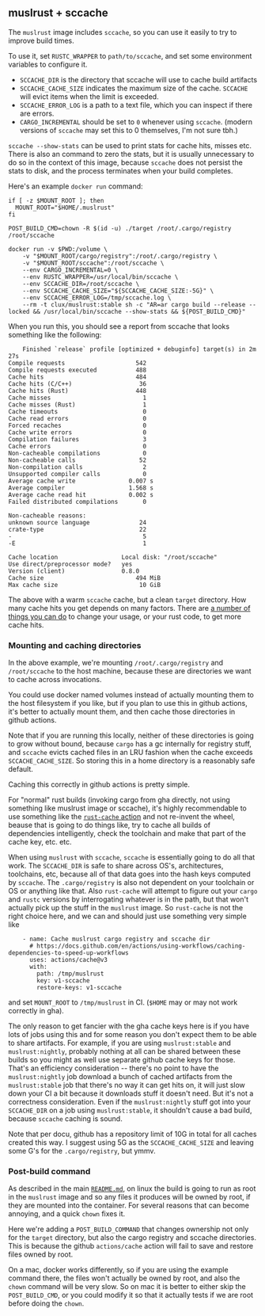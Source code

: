 ## muslrust + sccache

The `muslrust` image includes `sccache`, so you can use it easily to try to improve build times.

To use it, set `RUSTC_WRAPPER` to `path/to/sccache`, and set some environment variables to configure it.

* `SCCACHE_DIR` is the directory that sccache will use to cache build artifacts
* `SCCACHE_CACHE_SIZE` indicates the maximum size of the cache. `SCCACHE` will evict items when the limit is exceeded.
* `SCCACHE_ERROR_LOG` is a path to a text file, which you can inspect if there are errors.
* `CARGO_INCREMENTAL` should be set to `0` whenever using `sccache`. (modern versions of `sccache` may set this to 0 themselves, I'm not sure tbh.)

`sccache --show-stats` can be used to print stats for cache hits, misses etc. There is also an command to zero the stats,
but it is usually unnecessary to do so in the context of this image, because `sccache` does not persist the stats to disk,
and the process terminates when your build completes.

Here's an example `docker run` command:

```
if [ -z $MOUNT_ROOT ]; then
  MOUNT_ROOT="$HOME/.muslrust"
fi

POST_BUILD_CMD=chown -R $(id -u) ./target /root/.cargo/registry /root/sccache

docker run -v $PWD:/volume \
    -v "$MOUNT_ROOT/cargo/registry":/root/.cargo/registry \
    -v "$MOUNT_ROOT/sccache":/root/sccache \
    --env CARGO_INCREMENTAL=0 \
    --env RUSTC_WRAPPER=/usr/local/bin/sccache \
    --env SCCACHE_DIR=/root/sccache \
    --env SCCACHE_CACHE_SIZE="${SCCACHE_CACHE_SIZE:-5G}" \
    --env SCCACHE_ERROR_LOG=/tmp/sccache.log \
    --rm -t clux/muslrust:stable sh -c "AR=ar cargo build --release --locked && /usr/local/bin/sccache --show-stats && ${POST_BUILD_CMD}"
```

When you run this, you should see a report from sccache that looks something like the following:

```
    Finished `release` profile [optimized + debuginfo] target(s) in 2m 27s
Compile requests                    542
Compile requests executed           488
Cache hits                          484
Cache hits (C/C++)                   36
Cache hits (Rust)                   448
Cache misses                          1
Cache misses (Rust)                   1
Cache timeouts                        0
Cache read errors                     0
Forced recaches                       0
Cache write errors                    0
Compilation failures                  3
Cache errors                          0
Non-cacheable compilations            0
Non-cacheable calls                  52
Non-compilation calls                 2
Unsupported compiler calls            0
Average cache write               0.007 s
Average compiler                  1.568 s
Average cache read hit            0.002 s
Failed distributed compilations       0

Non-cacheable reasons:
unknown source language              24
crate-type                           22
-                                     5
-E                                    1

Cache location                  Local disk: "/root/sccache"
Use direct/preprocessor mode?   yes
Version (client)                0.8.0
Cache size                          494 MiB
Max cache size                       10 GiB
```

The above with a warm `sccache` cache, but a clean `target` directory. How many cache hits you get depends on many factors.
There are [a number of things you can do](https://github.com/mozilla/sccache?tab=readme-ov-file#known-caveats) to change your usage, or your rust code, to get more cache hits.

### Mounting and caching directories

In the above example, we're mounting `/root/.cargo/registry` and `/root/sccache` to the host machine, because these are directories we want to cache across invocations.

You could use docker named volumes instead of actually mounting them to the host filesystem if you like, but if you plan to use this in github actions,
it's better to actually mount them, and then cache those directories in github actions.

Note that if you are running this locally, neither of these directories is going to grow without bound, because `cargo` has a gc internally for registry stuff, and `sccache` evicts cached files
in an LRU fashion when the cache exceeds `SCCACHE_CACHE_SIZE`. So storing this in a home directory is a reasonably safe default.

Caching this correctly in github actions is pretty simple.

For "normal" rust builds (invoking cargo from gha directly, not using something like muslrust image or sccache), it's highly recommendable to use
something like the [`rust-cache` action](https://github.com/Swatinem/rust-cache) and not re-invent the wheel, beause that is going to do things like, try to cache all builds of dependencies intelligently,
check the toolchain and make that part of the cache key, etc. etc.

When using `muslrust` with `sccache`, `sccache` is essentially going to do all that work. The `SCCACHE_DIR` is safe to share across OS's, architectures, toolchains, etc, because all of that data goes
into the hash keys computed by `sccache`.
The `.cargo/registry` is also not dependent on your toolchain or OS or anything like that. Also `rust-cache` will attempt to figure out your `cargo` and `rustc` versions by interrogating whatever is in the path,
but that won't actually pick up the stuff in the `muslrust` image. So `rust-cache` is not the right choice here, and we can and should just use something very simple like

```
    - name: Cache muslrust cargo registry and sccache dir
      # https://docs.github.com/en/actions/using-workflows/caching-dependencies-to-speed-up-workflows
      uses: actions/cache@v3
      with:
        path: /tmp/muslrust
        key: v1-sccache
        restore-keys: v1-sccache
```

and set `MOUNT_ROOT` to `/tmp/muslrust` in CI. (`$HOME` may or may not work correctly in gha).

The only reason to get fancier with the gha cache keys here is if you have lots of jobs using this and for some reason you don't expect them to be able to share artifacts.
For example, if you are using `muslrust:stable` and `muslrust:nightly`, probably nothing at all can be shared between these builds so you might as well use separate github cache keys for those.
That's an efficiency consideration -- there's no point to have the `muslrust:nightly` job download a bunch of cached artifacts from the `muslrust:stable` job that there's no way it can get hits on,
it will just slow down your CI a bit because it downloads stuff it doesn't need. But it's not a correctness consideration. Even if the `muslrust:nightly` stuff got into your `SCCACHE_DIR` on a job
using `muslrust:stable`, it shouldn't cause a bad build, because `sccache` caching is sound.

Note that per docu, github has a repository limit of 10G in total for all caches created this way. I suggest using 5G as the `SCCACHE_CACHE_SIZE` and leaving some G's for the `.cargo/registry`, but ymmv.

### Post-build command

As described in the main [`README.md`](./README.md), on linux the build is going to run as root in the `muslrust` image and so any files it produces will be owned by root, if they are mounted into the container.
For several reasons that can become annoying, and a quick `chown` fixes it.

Here we're adding a `POST_BUILD_COMMAND` that changes ownership not only for the `target` directory, but also the cargo registry and sccache directories. This is because the github `actions/cache` action will fail
to save and restore files owned by root.

On a mac, docker works differently, so if you are using the example command there, the files won't actually be owned by root, and also the `chown` command will be very slow. So on mac it is better to either skip
the `POST_BUILD_CMD`, or you could modify it so that it actually tests if we are root before doing the `chown`.
